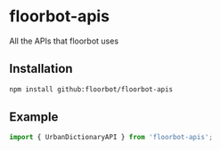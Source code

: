 # floorbot-apis

All the APIs that floorbot uses

## Installation

```bash
npm install github:floorbot/floorbot-apis
```

## Example

```js
import { UrbanDictionaryAPI } from 'floorbot-apis';
```